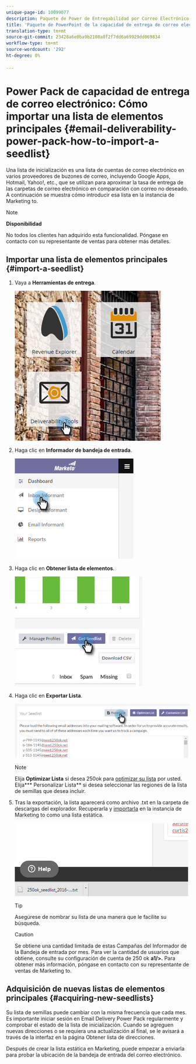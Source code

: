 ```yaml
---
unique-page-id: 10099077
description: Paquete de Power de Entregabilidad por Correo Electrónico - Cómo importar una lista de elementos - Documentos de marketing - Documentación del producto
title: 'Paquete de PowerPoint de la capacidad de entrega de correo electrónico: Cómo importar una lista de elementos principales'
translation-type: tm+mt
source-git-commit: 23428a6e0ba9b2108a8f2f7dd6a69929dd069834
workflow-type: tm+mt
source-wordcount: '292'
ht-degree: 0%

---
```



# Power Pack de capacidad de entrega de correo electrónico: Cómo importar una lista de elementos principales {#email-deliverability-power-pack-how-to-import-a-seedlist}

Una lista de inicialización es una lista de cuentas de correo electrónico en varios proveedores de buzones de correo, incluyendo Google Apps, Hotmail, Yahoo!, etc., que se utilizan para aproximar la tasa de entrega de las carpetas de correo electrónico en comparación con correo no deseado. A continuación se muestra cómo introducir esa lista en la instancia de Marketing to.

>[!NOTE]
>
>**Disponibilidad**
>
>No todos los clientes han adquirido esta funcionalidad. Póngase en contacto con su representante de ventas para obtener más detalles.

## Importar una lista de elementos principales {#import-a-seedlist}

1. Vaya a **Herramientas de entrega**.

   ![](assets/one-1.png)

1. Haga clic en **Informador de bandeja de entrada**.

   ![](assets/two-1.png)

1. Haga clic en **Obtener lista de elementos**.

   ![](assets/three-1.png)

1. Haga clic en **Exportar Lista**.

   ![](assets/four.png)

   >[!NOTE]
   >
   >Elija **Optimizar Lista** si desea 250ok para [optimizar su lista](http://support.250ok.com/hc/en-us/articles/216763528-What-is-the-list-optimizer-and-why-should-I-use-it-) por usted. Elija*** Personalizar Lista** si desea seleccionar las regiones de la lista de semillas que desea incluir.

1. Tras la exportación, la lista aparecerá como archivo .txt en la carpeta de descargas del explorador. Recuperarla y [importarla](../../../getting-started/quick-wins/import-a-list-of-people.md) en la instancia de Marketing to como una lista estática.

   ![](assets/five.png)

   >[!TIP]
   >
   >Asegúrese de nombrar su lista de una manera que le facilite su búsqueda.

   >[!CAUTION]
   >
   >Se obtiene una cantidad limitada de estas Campañas del Informador de la Bandeja de entrada por mes. Para ver la cantidad de usuarios que obtiene, consulte su configuración de cuenta de 250 ok **a1/>.** Para obtener más información, póngase en contacto con su representante de ventas de Marketing to.

## Adquisición de nuevas listas de elementos principales {#acquiring-new-seedlists}

Su lista de semillas puede cambiar con la misma frecuencia que cada mes. Es importante iniciar sesión en Email Delivery Power Pack regularmente y comprobar el estado de la lista de inicialización. Cuando se agreguen nuevas direcciones o se requiera una actualización al final, se le avisará a través de la interfaz en la página Obtener lista de direcciones.

Después de crear la lista estática en Marketing, puede empezar a enviarla para probar la ubicación de la bandeja de entrada del correo electrónico.